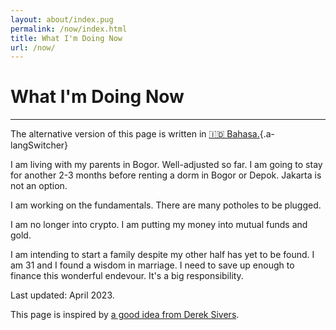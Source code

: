 ```yaml
---
layout: about/index.pug
permalink: /now/index.html
title: What I'm Doing Now
url: /now/
---
```


# What I'm Doing Now
--------------------

The alternative version of this page is written in [🇮🇩 Bahasa.](/now/id){.a-langSwitcher}

I am living with my parents in Bogor. Well-adjusted so far. I am going to stay
for another 2-3 months before renting a dorm in Bogor or Depok. Jakarta is not an option.

I am working on the fundamentals. There are many potholes to be plugged.

I am no longer into crypto. I am putting my money into mutual funds and gold.

I am intending to start a family despite my other half has yet to be found.
I am 31 and I found a wisdom in marriage. I need to save up enough to finance
this wonderful endevour. It's a big responsibility.

Last updated: April 2023.

This page is inspired by [a good idea from Derek Sivers](https://sive.rs/now).